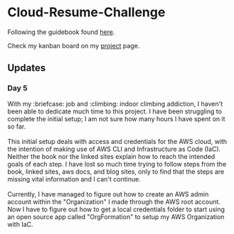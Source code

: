 # Cloud-Resume-Challenge
Following the guidebook found <a href="https://cloudresumechallenge.dev/">here</a>.

Check my kanban board on my <a href="https://github.com/users/a-hoq/projects/1">project</a> page.


<h2> Updates </h2>

<h3>Day 5</h3>
With my :briefcase: job and :climbing: indoor climbing addiction, I haven't been able to dedicate much time to this project. I have been struggling to complete the initial setup; I am not sure how many hours I have spent on it so far. <br></br>
This initial setup deals with access and credentials for the AWS cloud, with the intention of making use of AWS CLI and Infrastructure as Code (IaC). Neither the book nor the linked sites explain how to reach the intended goals of each step. I have lost so much time trying to follow steps from the book, linked sites, aws docs, and blog sites, only to find that the steps are missing vital information and I can't continue. <br></br>
Currently, I have managed to figure out how to create an AWS admin account within the "Organization" I made through the AWS root account. Now I have to figure out how to get a local credentials folder to start using an open source app called "OrgFormation" to setup my AWS Organization with IaC.
